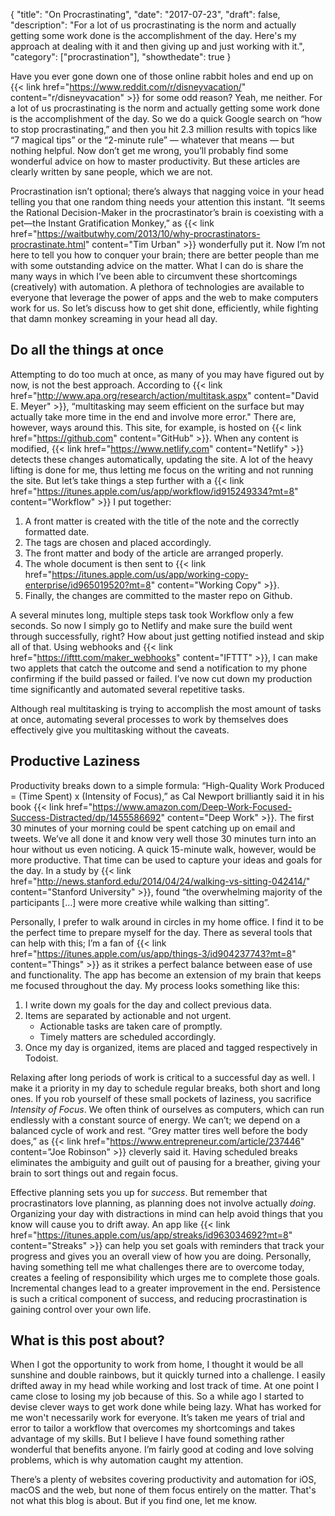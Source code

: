 {
  "title": "On Procrastinating",
  "date": "2017-07-23",
  "draft": false,
  "description": "For a lot of us procrastinating is the norm and actually getting some work done is the accomplishment of the day. Here's my approach at dealing with it and then giving up and just working with it.",
  "category": ["procrastination"],
  "showthedate": true
}

Have you ever gone down one of those online rabbit holes and end up on {{< link href="https://www.reddit.com/r/disneyvacation/" content="r/disneyvacation" >}} for some odd reason? Yeah, me neither. For a lot of us procrastinating is the norm and actually getting some work done is the accomplishment of the day. So we do a quick Google search on “how to stop procrastinating,” and then you hit 2.3 million results with topics like “7 magical tips” or the “2-minute rule” — whatever that means — but nothing helpful. Now don’t get me wrong, you’ll probably find some wonderful advice on how to master productivity. But these articles are clearly written by sane people, which we are not.

Procrastination isn’t optional; there’s always that nagging voice in your head telling you that one random thing needs your attention this instant. “It seems the Rational Decision-Maker in the procrastinator’s brain is coexisting with a pet—the Instant Gratification Monkey,” as {{< link href="https://waitbutwhy.com/2013/10/why-procrastinators-procrastinate.html" content="Tim Urban" >}} wonderfully put it. Now I’m not here to tell you how to conquer your brain; there are better people than me with some outstanding advice on the matter. What I can do is share the many ways in which I’ve been able to circumvent these shortcomings (creatively) with automation. A plethora of technologies are available to everyone that leverage the power of apps and the web to make computers work for us. So let’s discuss how to get shit done, efficiently, while fighting that damn monkey screaming in your head all day.

## Do all the things at once
Attempting to do too much at once, as many of you may have figured out by now, is not the best approach. According to {{< link href="http://www.apa.org/research/action/multitask.aspx" content="David E. Meyer" >}}, “multitasking may seem efficient on the surface but may actually take more time in the end and involve more error." There are, however, ways around this. This site, for example, is hosted on {{< link href="https://github.com" content="GitHub" >}}. When any content is modified, {{< link href="https://www.netlify.com" content="Netlify" >}} detects these changes automatically, updating the site. A lot of the heavy lifting is done for me, thus letting me focus on the writing and not running the site. But let’s take things a step further with a {{< link href="https://itunes.apple.com/us/app/workflow/id915249334?mt=8" content="Workflow" >}} I put together:

1. A front matter is created with the title of the note and the correctly formatted date.
2. The tags are chosen and placed accordingly.
3. The front matter and body of the article are arranged properly.
4. The whole document is then sent to {{< link href="https://itunes.apple.com/us/app/working-copy-enterprise/id965019520?mt=8" content="Working Copy" >}}.
5. Finally, the changes are committed to the master repo on Github.

A several minutes long, multiple steps task took Workflow only a few seconds. So now I simply go to Netlify and make sure the build went through successfully, right? How about just getting notified instead and skip all of that. Using webhooks and {{< link href="https://ifttt.com/maker_webhooks" content="IFTTT" >}}, I can make two applets that catch the outcome and send a notification to my phone confirming if the build passed or failed. I’ve now cut down my production time significantly and automated several repetitive tasks.

Although real multitasking is trying to accomplish the most amount of tasks at once, automating several processes to work by themselves does effectively give you multitasking without the caveats.

## Productive Laziness
Productivity breaks down to a simple formula: “High-Quality Work Produced = (Time Spent) x (Intensity of Focus),” as Cal Newport brilliantly said it in his book {{< link href="https://www.amazon.com/Deep-Work-Focused-Success-Distracted/dp/1455586692" content="Deep Work" >}}. The first 30 minutes of your morning could be spent catching up on email and tweets. We’ve all done it and know very well those 30 minutes turn into an hour without us even noticing. A quick 15-minute walk, however, would be more productive. That time can be used to capture your ideas and goals for the day. In a study by {{< link href="http://news.stanford.edu/2014/04/24/walking-vs-sitting-042414/" content="Stanford University" >}}, found “the overwhelming majority of the participants […] were more creative while walking than sitting”.

Personally, I prefer to walk around in circles in my home office. I find it to be the perfect time to prepare myself for the day. There as several tools that can help with this; I’m a fan of {{< link href="https://itunes.apple.com/us/app/things-3/id904237743?mt=8" content="Things" >}} as it strikes a perfect balance between ease of use and functionality. The app has become an extension of my brain that keeps me focused throughout the day. My process looks something like this:

1. I write down my goals for the day and collect previous data.
2. Items are separated by actionable and not urgent.
	* Actionable tasks are taken care of promptly.
	* Timely matters are scheduled accordingly.
3. Once my day is organized, items are placed and tagged respectively in Todoist.

Relaxing after long periods of work is critical to a successful day as well. I make it a priority in my day to schedule regular breaks, both short and long ones. If you rob yourself of these small pockets of laziness, you sacrifice *Intensity of Focus*. We often think of ourselves as computers, which can run endlessly with a constant source of energy. We can’t; we depend on a balanced cycle of work and rest. “Grey matter tires well before the body does,” as {{< link href="https://www.entrepreneur.com/article/237446" content="Joe Robinson" >}} cleverly said it. Having scheduled breaks eliminates the ambiguity and guilt out of pausing for a breather, giving your brain to sort things out and regain focus.

Effective planning sets you up for *success*. But remember that procrastinators love planning, as planning does not involve actually *doing*. Organizing your day with distractions in mind can help avoid things that you know will cause you to drift away. An app like {{< link href="https://itunes.apple.com/us/app/streaks/id963034692?mt=8" content="Streaks" >}} can help you set goals with reminders that track your progress and gives you an overall view of how you are doing. Personally, having something tell me what challenges there are to overcome today, creates a feeling of responsibility which urges me to complete those goals. Incremental changes lead to a greater improvement in the end. Persistence is such a critical component of success, and reducing procrastination is gaining control over your own life.

## What is this post about?
When I got the opportunity to work from home, I thought it would be all sunshine and double rainbows, but it quickly turned into a challenge. I easily drifted away in my head while working and lost track of time. At one point I came close to losing my job because of this. So a while ago I started to devise clever ways to get work done while being lazy. What has worked for me won't necessarily work for everyone. It’s taken me years of trial and error to tailor a workflow that overcomes my shortcomings and takes advantage of my skills. But I believe I have found something rather wonderful that benefits anyone. I’m fairly good at coding and love solving problems, which is why automation caught my attention.

There’s a plenty of websites covering productivity and automation for iOS, macOS and the web, but none of them focus entirely on the matter. That's not what this blog is about. But if you find one, let me know. 